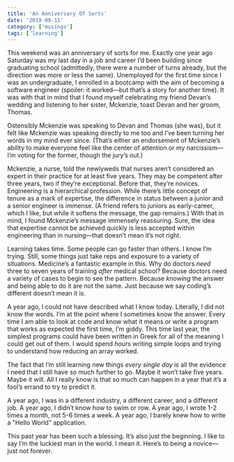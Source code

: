 ```yaml
---
title: 'An Anniversary Of Sorts'
date: '2019-09-11'
category: ['musings']
tags: ['learning']
---
```

This weekend was an anniversary of sorts for me. Exactly one year ago Saturday was my last day in a job and career I’d been building since graduating school (admittedly, there were a number of turns already, but the direction was more or less the same). Unemployed for the first time since I was an undergraduate, I enrolled in a bootcamp with the aim of becoming a software engineer (spoiler: it worked—but that’s a story for another time). It was with that in mind that I found myself celebrating my friend Devan’s wedding and listening to her sister, Mckenzie, toast Devan and her groom, Thomas.

Ostensibly Mckenzie was speaking to Devan and Thomas (she was), but it felt like Mckenzie was speaking directly to me too and I’ve been turning her words in my mind ever since. (That’s either an endorsement of Mckenzie’s ability to make everyone feel like the center of attention or my narcissism—I’m voting for the former, though the jury’s out.)

Mckenzie, a nurse, told the newlyweds that nurses aren’t considered an expert in their practice for at least five years. They may be competent after three years, two if they’re exceptional. Before that, they’re novices. Engineering is a hierarchical profession. While there’s little concept of tenure as a mark of expertise, the difference in status between a junior and a senior engineer is immense. (A friend refers to juniors as early-career, which I like, but while it softens the message, the gap remains.) With that in mind, I found Mckenzie’s message immensely reassuring. Sure, the idea that expertise cannot be achieved quickly is less accepted within engineering than in nursing—that doesn’t mean it’s not right.

Learning takes time. Some people can go faster than others. I know I’m trying. Still, some things just take reps and exposure to a variety of situations. Medicine’s a fantastic example in this. Why do doctors _need_ three to seven years of training _after_ medical school? Because doctors need a variety of cases to begin to see the pattern. Because _knowing_ the answer and being able to do it are not the same. Just because we say coding’s different doesn’t mean it is.

A year ago, I could not have described what I know today. Literally, I did not know the words. I’m at the point where I sometimes know the answer. Every time I am able to look at code and know what it means or write a program that works as expected the first time, I’m giddy. This time last year, the simplest programs could have been written in Greek for all of the meaning I could get out of them. I would spend _hours_ writing simple loops and trying to understand how reducing an array worked.

The fact that I’m still learning new things _every single day_ is all the evidence I need that I still have so much further to go. Maybe it won’t take five years. Maybe it will. All I really know is that so much can happen in a year that it’s a fool’s errand to try to predict it.

A year ago, I was in a different industry, a different career, and a different job.
A year ago, I didn’t know how to swim or row.
A year ago, I wrote 1-2 times a month, not 5-6 times a week.
A year ago, I barely knew how to write a "Hello World" application.

This past year has been such a blessing. It’s also just the beginning. I like to say I’m the luckiest man in the world. I mean it. Here’s to being a novice—just not forever.
